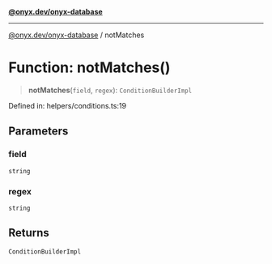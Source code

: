 [**@onyx.dev/onyx-database**](../README.md)

***

[@onyx.dev/onyx-database](../globals.md) / notMatches

# Function: notMatches()

> **notMatches**(`field`, `regex`): `ConditionBuilderImpl`

Defined in: helpers/conditions.ts:19

## Parameters

### field

`string`

### regex

`string`

## Returns

`ConditionBuilderImpl`
